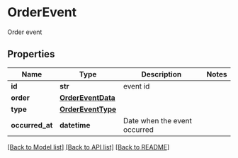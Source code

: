 # OrderEvent

Order event
## Properties
Name | Type | Description | Notes
------------ | ------------- | ------------- | -------------
**id** | **str** | event id | 
**order** | [**OrderEventData**](OrderEventData.md) |  | 
**type** | [**OrderEventType**](OrderEventType.md) |  | 
**occurred_at** | **datetime** | Date when the event occurred | 

[[Back to Model list]](../README.md#documentation-for-models) [[Back to API list]](../README.md#documentation-for-api-endpoints) [[Back to README]](../README.md)


